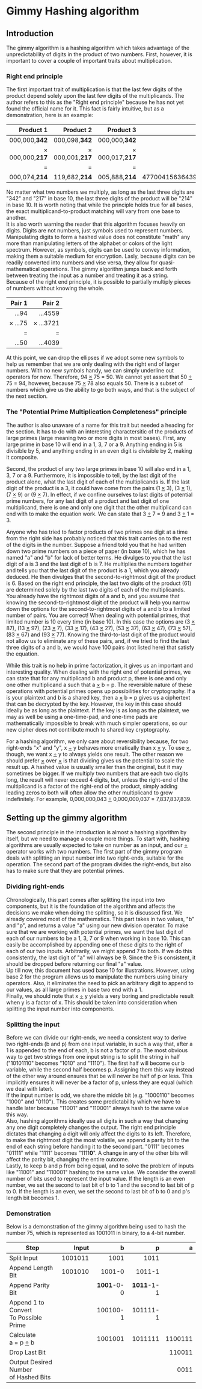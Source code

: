 # Gimmy Hashing algorithm
## Introduction
The gimmy algorithm is a hashing algorithm which takes advantage of the unpredictability of digits in the product of two numbers. First, however, it is important to cover a couple of important traits about multiplication.
### Right end principle
The first important trait of multiplication is that the last few digits of the product depend solely upon the last few digits of the multiplicands. The author refers to this as the "Right end principle" because he has not yet found the official name for it. This fact is fairly intuitive, but as a demonstration, here is an example:

| Product 1 | Product 2 | Product 3 | Product 4 |
|----------:|----------:|----------:|----------:|
| 000,000,**342** | 000,098,**342** | 000,000,**342** | 496734565734563**342** |
| &times; 000,000,**217** | &times; 000,001,**217** | &times; 000,017,**217** | &times; 960279773683570**217** |
| = | = | = | = |
| 000,074,**214** | 119,682,**214** | 005,888,**214** | 477004156364393019200457594091185**214** |

No matter what two numbers we multiply, as long as the last three digits are "342" and "217" in base 10, the last three digits of the product will be "214" in base 10. It is worth noting that while the principle holds true for all bases, the exact multiplicand-to-product matching will vary from one base to another. <br/>
It is also worth warning the reader that this algorithm focuses heavily on digits. Digits are not numbers, just symbols used to represent numbers. Manipulating digits to form a hashed value does not constitute "math" any more than manipulating letters of the alphabet or colors of the light spectrum. However, as symbols, digits can be used to convey information, making them a suitable medium for encryption. Lasly, because digits can be readily converted into numbers and vise versa, they allow for quasi-mathematical operations. The gimmy algorithm jumps back and forth between treating the input as a number and treating it as a string.<br/>
Because of the right end principle, it is possible to partially multiply pieces of numbers without knowing the whole.

| Pair 1 | Pair 2 |
|----------:|----------:|
| ...94 | ...4559 |
| &times; ...75 | &times; ...3721 |
| = | = |
| ...50 | ...4039 |

At this point, we can drop the ellipses if we adopt some new symbols to help us remember that we are only dealing with the right end of larger numbers. With no new symbols handy, we can simply underline out operators for now. Therefore, 94 <u>&times;</u> 75 = 50. We cannot yet assert that 50 <u>&div;</u> 75 = 94, however, because 75 <u>&times;</u> 78 also equals 50. There is a subset of numbers which give us the ability to go both ways, and that is the subject of the next section.

### The "Potential Prime Multiplication Completeness" principle

The author is also unaware of a name for this trait but needed a heading for the section. It has to do with an interesting charactersitic of the products of large primes (large meaning two or more digits in most bases). First, any large prime in base 10 will end in a 1, 3, 7 or a 9. Anything ending in 5 is divisible by 5, and anything ending in an even digit is divisible by 2, making it composite.<br/>

Second, the product of any two large primes in base 10 will also end in a 1, 3, 7 or a 9. Furthermore, it is impossible to tell, by the last digit of the product alone, what the last digit of each of the multiplicands is. If the last digit of the product is a 3, it could have come from the pairs (1 <u>&times;</u> 3), (3 <u>&times;</u> 1), (7 <u>&times;</u> 9) or (9 <u>&times;</u> 7). In effect, if we confine ourselves to last digits of potential prime numbers, for any last digit of a product and last digit of one multiplicand, there is one and only one digit that the other multiplicand can end with to make the equation work. We can state that 3 <u>&div;</u> 7 = 9 and 3 <u>&div;</u> 1 = 3.<br/>

Anyone who has tried to factor products of two primes one digit at a time from the right side has probably noticed that this trait carries on to the rest of the digits in the number. Suppose a friend told you that he had written down two prime numbers on a piece of paper (in base 10), which he has named "a" and "b" for lack of better terms. He divulges to you that the last digit of a is 3 and the last digit of b is 7. He multiplies the numbers together and tells you that the last digit of the product is a 1, which you already deduced. He then divulges that the second-to-rightmost digit of the product is 6. Based on the right end principle, the last two digits of the product (61) are determined solely by the last two digits of each of the multiplicands. You already have the rightmost digits of a and b, and you assume that knowing the second-to-rightmost digit of the product will help you narrow down the options for the second-to-rightmost digits of a and b to a limited number of pairs. You are correct! When dealing with potential primes, that limited number is 10 every time (in base 10). In this case the options are (3 <u>&times;</u> 87), (13 <u>&times;</u> 97), (23 <u>&times;</u> 7), (33 <u>&times;</u> 17), (43 <u>&times;</u> 27), (53 <u>&times;</u> 37), (63 <u>&times;</u> 47), (73 <u>&times;</u> 57), (83 <u>&times;</u> 67) and (93 <u>&times;</u> 77). Knowing the third-to-last digit of the product would not allow us to eliminate any of these pairs, and, if we tried to find the last three digits of a and b, we would have 100 pairs (not listed here) that satisfy the equation.

While this trait is no help in prime factorization, it gives us an important and interesting quality. When dealing with the right end of potential primes, we can state that for any multiplicand b and product p, there is one and only one other multiplicand a such that a <u>&times;</u> b = p. The reversible nature of these operations with potential primes opens up possibilities for cryptography. If a is your plaintext and b is a shared key, then a <u>&times;</u> b = p gives us a ciphertext that can be decrypted by the key. However, the key in this case should ideally be as long as the plaintext. If the key is as long as the plaintext, we may as well be using a one-time-pad, and one-time pads are mathematically impossible to break with much simpler operations, so our new cipher does not contribute much to shared key cryptography.<br/>

For a hashing algorithm, we only care about reversibility because, for two right-ends "x" and "y", x <u>&div;</u> y behaves more erratically than x <u>&times;</u> y. To use <u>&times;</u>, though, we want x <u>&div;</u> y to always yields one result. The other reason we should prefer <u>&times;</u> over <u>&times;</u> is that dividing gives us the potential to scale the result up. A hashed value is usually smaller than the original, but it may sometimes be bigger. If we multiply two numbers that are each two digits long, the result will never exceed 4 digits, but, unless the right-end of the multiplicand is a factor of the right-end of the product, simply adding leading zeros to both will often allow the other multiplicand to grow indefinitely. For example, 0,000,000,043 <u>&div;</u> 0,000,000,037 = 7,837,837,839.

## Setting up the gimmy algorithm

The second principle in the introduction is almost a hashing algorithm by itself, but we need to manage a couple more things. To start with, hashing algorithms are usually expected to take on number as an input, and our <u>&div;</u> operator works with two numbers. The first part of the gimmy program deals with splitting an input number into two right-ends, suitable for the operation. The second part of the program divides the right-ends, but also has to make sure that they are potential primes.

### Dividing right-ends

Chronologically, this part comes after splitting the input into two components, but it is the foundation of the algorithm and affects the decisions we make when doing the splitting, so it is discussed first. We already covered most of the mathematics. This part takes in two values, "b" and "p", and returns a value "a" using our new division operator. To make sure that we are working with potential primes, we want the last digit of each of our numbers to be a 1, 3, 7 or 9 when working in base 10. This can easily be accomplished by appending one of these digits to the right of each of our two inputs. Arbitrarily, we might append 7 to both. If we do this consistently, the last digit of "a" will always be 9. Since the 9 is consistent, it should be dropped before returning our final "a" value.<br/>
Up till now, this document has used base 10 for illustrations. However, using base 2 for the program allows us to manipulate the numbers using binary operators. Also, it eliminates the need to pick an arbitrary digit to append to our values, as all large primes in base two end with a 1.<br/>
Finally, we should note that x <u>&div;</u> y yields a very boring and predictable result when y is a factor of x. This should be taken into consideration when splitting the input number into components.

### Splitting the input

Before we can divide our right-ends, we need a consistent way to derive two right-ends (b and p) from one input variable, in such a way that, after a 1 is appended to the end of each, b is not a factor of p. The most obvious way to get two strings from one input string is to split the string in half ("10101110" becomes "1010" and "1110"). The first half will become our b variable, while the second half becomes p. Assigning them this way instead of the other way around ensures that be will never be half of p or less. This implicitly ensures it will never be a factor of p, unless they are equal (which we deal with later).<br/>
If the input number is odd, we share the middle bit (e.g. "1000110" becomes "1000" and "0110"). This creates some predictability which we have to handle later because "11001" and "110001" always hash to the same value this way.<br/>
Also, hashing algorithms ideally use all digits in such a way that changing any one digit completely changes the output. The right end principle dictates that changing a digit will only affect the digits to its left. Therefore, to make the rightmost digit the most volatile, we append a parity bit to the end of each string before handing it to the second part. "0111" becomes "0111**1**" while "1111" becomes "1111**0**". A change in any of the other bits will affect the parity bit, changing the entire outcome.<br/>
Lastly, to keep b and p from being equal, and to solve the problem of inputs like "11001" and "110001" hashing to the same value. We consider the overall number of bits used to represent the input value. If the length is an even number, we set the second to last bit of b to 1 and the second to last bit of p to 0. If the length is an even, we set the second to last bit of b to 0 and p's length bit becomes 1.

### Demonstration
Below is a demonstration of the gimmy algorithm being used to hash the number 75, which is represented as 1001011 in binary, to a 4-bit number.

| Step | Input | b | p | a |
|------|------:|--:|--:|--:|
| Split Input | 1001011 | 1001 | 1011 | |
| Append Length Bit | 1001010 | 1001-0 | 1011-1 | |
| Append Parity Bit | | **1001**-0-0 | **1011**-1-1 | |
| Append 1 to Convert<br/> To Possible Prime | | 100100-1 | 101111-1 | |
| Calculate <br/> a = p <u>&div;</u> b | | 1001001 | 1011111 | 1100111 |
| Drop Last Bit | | | | 110011 |
| Output Desired Number<br/> of Hashed Bits | | | | 0011 |
